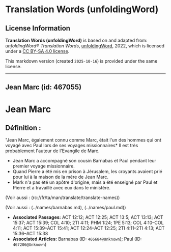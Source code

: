 # Translation Words (unfoldingWord)

## License Information

**Translation Words (unfoldingWord)** is based on and adapted from: _unfoldingWord® Translation Words_, [unfoldingWord](https://unfoldingword.org/utw), 2022, which is licensed under a [CC BY-SA 4.0 license](https://creativecommons.org/licenses/by-sa/4.0/legalcode.en).

This markdown version (created `2025-10-16`) is provided under the same license.



--------------------------------

## Jean Marc (id: 467055)

Jean Marc
=========

Définition :
------------

"Jean Marc, également connu comme Marc, était l'un des hommes qui ont voyagé avec Paul lors de ses voyages missionnaires\* Il est très probablement l'auteur de l'Evangile de Marc.

* Jean Marc a accompagné son cousin Barnabas et Paul pendant leur premier voyage missionnaire.
* Quand Pierre a été mis en prison à Jérusalem, les croyants avaient prié pour lui à la maison de la mère de Jean Marc.
* Mark n'a pas été un apôtre d'origine, mais a été enseigné par Paul et Pierre et a travaillé avec eux dans le ministère.

(Voir aussi : (rc://fr/ta/man/translate/translate\-names))

(Voir aussi : (../names/barnabas.md), (../names/paul.md))

* **Associated Passages:** ACT 12:12; ACT 12:25; ACT 13:5; ACT 13:13; ACT 15:37; ACT 15:39; COL 4:10; 2TI 4:11; PHM 1:24; 1PE 5:13; COL 4:10–COL 4:11; ACT 15:39–ACT 15:41; ACT 12:24–ACT 12:25; 2TI 4:11–2TI 4:13; ACT 15:36–ACT 15:38
* **Associated Articles:** Barnabas (ID: `466684@Unknown`); Paul (ID: `467206@Unknown`)

